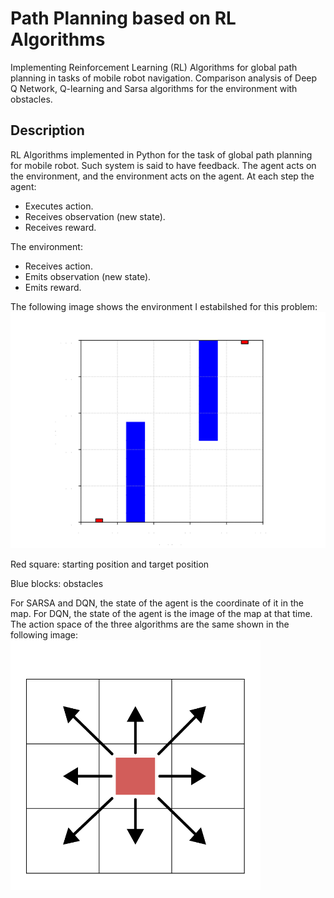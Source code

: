 # Path Planning based on RL Algorithms
Implementing Reinforcement Learning (RL) Algorithms for global path planning in tasks of mobile robot navigation. Comparison analysis of Deep Q Network, Q-learning and Sarsa algorithms for the environment with obstacles.
## Description
RL Algorithms implemented in Python for the task of global path planning for mobile robot. Such system is said to have feedback. The agent acts on the environment, and the environment acts on the agent. At each step the agent:
* Executes action.
* Receives observation (new state).
* Receives reward.

The environment:
* Receives action.
* Emits observation (new state).
* Emits reward.

The following image shows the environment I estabilshed for this problem:
<img src="Figures/Map.png" alt="env" > 

Red square: starting position and target position

Blue blocks: obstacles

For SARSA and DQN, the state of the agent is the coordinate of it in the map. For DQN, the state of the agent is the image of the map at that time. The action space of the three algorithms are the same shown in the following image:
<img src="Figures/action.png" alt="env" width=400 height=400 > 






